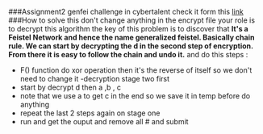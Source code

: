 ###Assignment2
genfei challenge in cybertalent check it form this [link](https://cybertalents.com/challenges/cryptography/genfei)
###How to solve this 
 don't change anything in the encrypt file your role is to decrypt this algorithm 
 the key of this problem is to discover that 
 **It's a Feistel Network and hence the name generalized feistel.
 Basically chain rule. We can start by decrypting the d in
 the second step of encryption. 
 From there it is easy to follow the chain and undo it.** 
 and do this steps :
 - F() function do xor operation then it's the reverse of itself
 so we don't need to change it 
 -decryption stage two first 
 - start by decrypt d then  a ,b , c   
 - note that we use a to get c in the end so we save it in temp before do anything 
 - repeat the last 2  steps again on stage one 
 - run and get the ouput and remove all # and submit 
